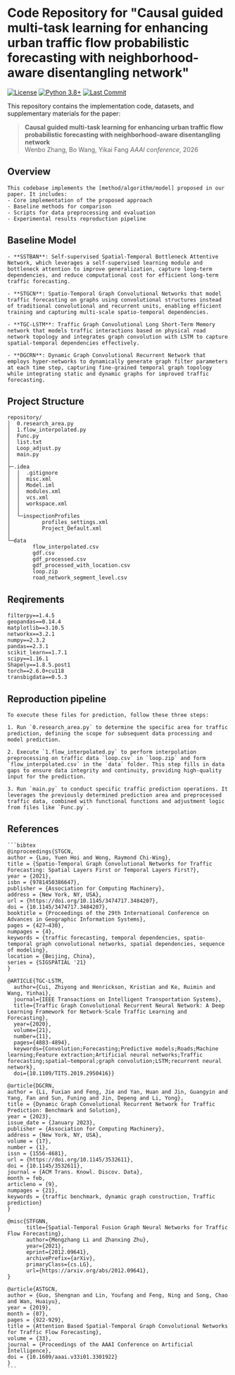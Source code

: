 ## 

# Code Repository for "Causal guided multi-task learning for enhancing urban traffic flow probabilistic forecasting with neighborhood-aware disentangling network"

[![License](https://img.shields.io/badge/license-MIT-blue.svg)](LICENSE)
[![Python 3.8+](https://img.shields.io/badge/python-3.8+-blue.svg)](https://www.python.org/downloads/)
[![Last Commit](https://img.shields.io/github/last-commit/WangBo-2000/Causal-guided-multi-task-learning-for-traffic-flow-probabilistic-forecasting.svg)](https://github.com/WangBo-2000/Causal-guided-multi-task-learning-for-traffic-flow-probabilistic-forecasting/commits/main)

This repository contains the implementation code, datasets, and supplementary materials for the paper:

> **Causal guided multi-task learning for enhancing urban traffic flow probabilistic forecasting with neighborhood-aware disentangling network**  
> Wenbo Zhang, Bo Wang, Yikai Fang 
> *AAAI conference*, 2026  

## Overview

    This codebase implements the [method/algorithm/model] proposed in our paper. It includes:
    - Core implementation of the proposed approach
    - Baseline methods for comparison
    - Scripts for data preprocessing and evaluation
    - Experimental results reproduction pipeline

## Baseline Model
    - **SSTBAN**: Self-supervised Spatial-Temporal Bottleneck Attentive Network, which leverages a self-supervised learning module and bottleneck attention to improve generalization, capture long-term dependencies, and reduce computational cost for efficient long-term traffic forecasting.

    - **STGCN**: Spatio-Temporal Graph Convolutional Networks that model traffic forecasting on graphs using convolutional structures instead of traditional convolutional and recurrent units, enabling efficient training and capturing multi-scale spatio-temporal dependencies.

    - **TGC-LSTM**: Traffic Graph Convolutional Long Short-Term Memory network that models traffic interactions based on physical road network topology and integrates graph convolution with LSTM to capture spatial-temporal dependencies effectively.

    - **DGCRN**: Dynamic Graph Convolutional Recurrent Network that employs hyper-networks to dynamically generate graph filter parameters at each time step, capturing fine-grained temporal graph topology while integrating static and dynamic graphs for improved traffic forecasting.

## Project Structure
    repository/
    │  0.research_area.py
    │  1.flow_interpolated.py
    │  Func.py
    │  list.txt
    │  Loop_adjust.py
    │  main.py
    │  
    ├─.idea
    │  │  .gitignore
    │  │  misc.xml
    │  │  Model.iml
    │  │  modules.xml
    │  │  vcs.xml
    │  │  workspace.xml
    │  │  
    │  └─inspectionProfiles
    │          profiles_settings.xml
    │          Project_Default.xml
    │          
    └─data
            flow_interpolated.csv
            gdf.csv
            gdf_processed.csv
            gdf_processed_with_location.csv
            loop.zip
            road_network_segment_level.csv

## Reqirements
    filterpy==1.4.5
    geopandas==0.14.4
    matplotlib==3.10.5
    networkx==3.2.1
    numpy==2.3.2
    pandas==2.3.1
    scikit_learn==1.7.1
    scipy==1.16.1
    Shapely==1.8.5.post1
    torch==2.6.0+cu118
    transbigdata==0.5.3
## Reproduction pipeline
    To execute these files for prediction, follow these three steps:

    1. Run `0.research_area.py` to determine the specific area for traffic prediction, defining the scope for subsequent data processing and model prediction.

    2. Execute `1.flow_interpolated.py` to perform interpolation preprocessing on traffic data `loop.csv` in `loop.zip` and form `flow_interpolated.csv` in the `data` folder. This step fills in data gaps to ensure data integrity and continuity, providing high-quality input for the prediction.

    3. Run `main.py` to conduct specific traffic prediction operations. It leverages the previously determined prediction area and preprocessed traffic data, combined with functional functions and adjustment logic from files like `Func.py`.

## References
    ```bibtex
    @inproceedings{STGCN,
    author = {Lau, Yuen Hoi and Wong, Raymond Chi-Wing},
    title = {Spatio-Temporal Graph Convolutional Networks for Traffic Forecasting: Spatial Layers First or Temporal Layers First?},
    year = {2021},
    isbn = {9781450386647},
    publisher = {Association for Computing Machinery},
    address = {New York, NY, USA},
    url = {https://doi.org/10.1145/3474717.3484207},
    doi = {10.1145/3474717.3484207},
    booktitle = {Proceedings of the 29th International Conference on Advances in Geographic Information Systems},
    pages = {427–430},
    numpages = {4},
    keywords = {traffic forecasting, temporal dependencies, spatio-temporal graph convolutional networks, spatial dependencies, sequence of modeling},
    location = {Beijing, China},
    series = {SIGSPATIAL '21}
    }

    @ARTICLE{TGC-LSTM,
      author={Cui, Zhiyong and Henrickson, Kristian and Ke, Ruimin and Wang, Yinhai},
      journal={IEEE Transactions on Intelligent Transportation Systems}, 
      title={Traffic Graph Convolutional Recurrent Neural Network: A Deep Learning Framework for Network-Scale Traffic Learning and Forecasting}, 
      year={2020},
      volume={21},
      number={11},
      pages={4883-4894},
      keywords={Convolution;Forecasting;Predictive models;Roads;Machine learning;Feature extraction;Artificial neural networks;Traffic forecasting;spatial–temporal;graph convolution;LSTM;recurrent neural network},
      doi={10.1109/TITS.2019.2950416}}

    @article{DGCRN,
    author = {Li, Fuxian and Feng, Jie and Yan, Huan and Jin, Guangyin and Yang, Fan and Sun, Funing and Jin, Depeng and Li, Yong},
    title = {Dynamic Graph Convolutional Recurrent Network for Traffic Prediction: Benchmark and Solution},
    year = {2023},
    issue_date = {January 2023},
    publisher = {Association for Computing Machinery},
    address = {New York, NY, USA},
    volume = {17},
    number = {1},
    issn = {1556-4681},
    url = {https://doi.org/10.1145/3532611},
    doi = {10.1145/3532611},
    journal = {ACM Trans. Knowl. Discov. Data},
    month = feb,
    articleno = {9},
    numpages = {21},
    keywords = {traffic benchmark, dynamic graph construction, Traffic prediction}
    }

    @misc{STFGNN,
          title={Spatial-Temporal Fusion Graph Neural Networks for Traffic Flow Forecasting}, 
          author={Mengzhang Li and Zhanxing Zhu},
          year={2021},
          eprint={2012.09641},
          archivePrefix={arXiv},
          primaryClass={cs.LG},
          url={https://arxiv.org/abs/2012.09641}, 
    }

    @article{ASTGCN,
    author = {Guo, Shengnan and Lin, Youfang and Feng, Ning and Song, Chao and Wan, Huaiyu},
    year = {2019},
    month = {07},
    pages = {922-929},
    title = {Attention Based Spatial-Temporal Graph Convolutional Networks for Traffic Flow Forecasting},
    volume = {33},
    journal = {Proceedings of the AAAI Conference on Artificial Intelligence},
    doi = {10.1609/aaai.v33i01.3301922}
    }
    ```

```markdown
